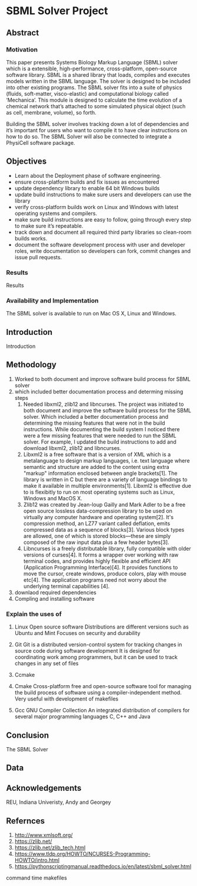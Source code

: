 # SBML Solver Project

## Abstract


### Motivation 
This paper presents Systems Biology Markup Language (SBML) solver which is a extensible, high-performance, cross-platform, open-source software library. SBML is a shared library that loads, compiles and executes models written in the SBML language. The solver is designed to be included into other existing programs. The SBML solver fits into a suite of physics (fluids, soft-matter, visco-elastic) and computational biology called ‘Mechanica’. This module is designed to calculate the time evolution of a chemical network that’s attached to some simulated physical object (such as cell, membrane, volume), so forth.

   Building the SBML solver involves tracking down a lot of dependencies and it’s important for users who want to compile it to have clear instructions on how to do so. The SBML Solver will also be connected to integrate a PhysiCell software package. 
   
## Objectives 

* Learn about the Deployment phase of software engineering.
* ensure cross-platform builds and fix issues as encountered
* update dependency library to enable 64 bit Windows builds
* update build instructions to make sure users and developers can use the library
* verify cross-platform builds work on Linux and Windows with latest operating systems and compilers.
* make sure build instructions are easy to follow, going through every step to make sure it’s repeatable.
* track down and document all required third party libraries so clean-room builds works.
* document the software development process with user and developer roles, write documentation so developers can fork, commit changes and issue pull requests. 


### Results 

Results

### Availability and Implementation 

The SBML solver is available to run on Mac OS X, Linux and Windows. 

## Introduction

Introduction 

## Methodology 

1. Worked to both document and improve software build process for SBML solver
2. which included better documentation process and determing missing steps
   1. Needed libxml2, zlib12 and libncurses.
  The project was initiated to both document and improve the software build process for the SBML solver. Which included a better documentation process and determining the missing features that were not in the build instructions. While documenting the build system I noticed there were a few missing features that were needed to run the SBML solver. For example,  I updated the build instructions to add and download libxml2, zlib12 and libncurses.
   2. Libxml2 is a free software that is a version of XML which is a metalanguage to design markup languages, i.e. text language where semantic and structure are added to the content using extra "markup" information enclosed between angle brackets[1]. The library is written in C but there are a variety of language bindings to make it available in multiple environments[1]. Libxml2 is effective due to is flexibitly to run on most operating systems such as Linux, Windows and MacOS X. 
   3. Zlib12 was created by Jean-loup Gailly and Mark Adler to be a free open source lossless data-compression library to be used on virtually any computer hardware and operating system[2]. It's compression method, an LZ77 variant called deflation, emits compressed data as a sequence of blocks[3]. Various block types are allowed, one of which is stored blocks—these are simply composed of the raw input data plus a few header bytes[3].
   3. Libncurses is a freely distributable library, fully compatible with older versions of curses[4]. It forms a wrapper over working with raw terminal codes, and provides highly flexible and efficient API (Application Programming Interface)[4]. It provides functions to move the cursor, create windows, produce colors, play with mouse etc[4]. The application programs need not worry about the underlying terminal capabilities [4].
3. downlaod required dependencies 
4. Compling and installing software

   
### Explain the uses of

1. Linux
      Open source software
      Distributions are different versions such as Ubuntu and Mint 
      Focuses on security and durability
   
2. Git
      Git is a distributed version-control system for tracking changes in source code during software development
      It is designed for coordinating work among programmers, but it can be used to track changes in any set of files
  
3. Ccmake
      
4. Cmake
      Cross-platform free and open-source software tool for managing the build process of software using a compiler-independent method. 
      Very useful with development of makefiles

 5. Gcc
      GNU Compiler Collection 
      An integrated distribution of compilers for several major programming languages
      C, C++ and Java
    
## Conclusion

The SBML Solver 

## Data

## Acknowledgements 
   REU, Indiana Univeristy, Andy and Georgey 

## Refernces 
 1. http://www.xmlsoft.org/
 2. https://zlib.net/
 3. https://zlib.net/zlib_tech.html
 4. https://www.tldp.org/HOWTO/NCURSES-Programming-HOWTO/intro.html
 5. https://pythonscriptingmanual.readthedocs.io/en/latest/sbml_solver.html

command time
makefiles
